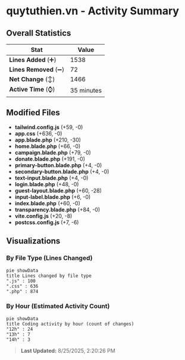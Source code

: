 # quytuthien.vn - Activity Summary 

## Overall Statistics

| Stat                   | Value                                                             |
| ---------------------- | ----------------------------------------------------------------- |
| **Lines Added** (➕)   | 1538                                          |
| **Lines Removed** (➖) | 72                                        |
| **Net Change** (↕)    | 1466                |
| **Active Time** (⌚)   | 35 minutes |


## Modified Files
- **tailwind.config.js** (+59, -0)
- **app.css** (+636, -0)
- **app.blade.php** (+210, -30)
- **home.blade.php** (+66, -0)
- **campaign.blade.php** (+79, -0)
- **donate.blade.php** (+191, -0)
- **primary-button.blade.php** (+4, -0)
- **secondary-button.blade.php** (+4, -0)
- **text-input.blade.php** (+4, -0)
- **login.blade.php** (+48, -0)
- **guest-layout.blade.php** (+60, -28)
- **input-label.blade.php** (+6, -0)
- **index.blade.php** (+60, -0)
- **transparency.blade.php** (+84, -0)
- **vite.config.js** (+20, -8)
- **postcss.config.js** (+7, -6)

## Visualizations

### By File Type (Lines Changed)

```mermaid
pie showData
title Lines changed by file type
".js" : 100
".css" : 636
".php" : 874
```

### By Hour (Estimated Activity Count)

```mermaid
pie showData
title Coding activity by hour (count of changes)
"12h" : 24
"13h" : 7
"14h" : 3
```


> **Last Updated:** 8/25/2025, 2:20:26 PM